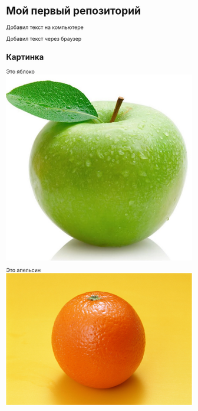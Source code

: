 # Мой первый репозиторий

Добавил текст на компьютере

Добавил текст через браузер

## Картинка
Это яблоко
![яблоко](apple.jpg)

Это апельсин
![Апельсин](orange.jpg)
